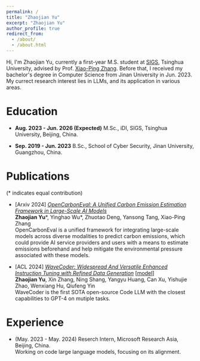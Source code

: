 ```yaml
---
permalink: /
title: "Zhaojian Yu"
excerpt: "Zhaojian Yu"
author_profile: true
redirect_from: 
  - /about/
  - /about.html
---
```


Hi, I'm Zhaojian Yu, currently a first-year M.S. student at [SIGS](https://www.sigs.tsinghua.edu.cn/en/), Tsinghua University, advised by Prof. [Xiao-Ping Zhang](https://www.tbsi.edu.cn/zxp_en/main.htm). Before that, I received my bachelor's degree in Computer Science from Jinan University in Jun. 2023. My currect research interest lies in LLMs, and its application in various areas.


Education
======

- **Aug. 2023 - Jun. 2026 (Expected)** M.Sc., iDI, SIGS, Tsinghua University, Beijing, China.

- **Sep. 2019 - Jun. 2023** B.Sc., School of Cyber Security, Jinan University, Guangzhou, China.


Publications
======
(\* indicates equal contribution)

- [Arxiv 2024] [*OpenCarbonEval: A Unified Carbon Emission Estimation Framework in Large-Scale AI Models*](https://arxiv.org/abs/2405.12843) 
<br> **Zhaojian Yu**\*, Yinghao Wu\*, Zhuotao Deng, Yansong Tang, Xiao-Ping Zhang
<br> OpenCarbonEval is a unified framework for integrating large-scale models across diverse modalities to predict carbon emissions, which could provide AI service providers and users with a means to estimate emissions beforehand and help mitigate the environmental pressure associated with these models. 

- [ACL 2024] [*WaveCoder: Widespread And Versatile Enhanced Instruction Tuning with Refined Data Generation*](https://arxiv.org/abs/2312.14187) [[model](https://huggingface.co/microsoft/wavecoder-ultra-6.7b)]
<br> **Zhaojian Yu**, Xin Zhang, Ning Shang, Yangyu Huang, Can Xu, Yishujie Zhao, Wenxiang Hu, Qiufeng Yin
<br> WaveCoder is the first SOTA open-source Code LLM with the closest capabilities to GPT-4 on mutiple tasks.

Experience
======
- (May. 2023 - May. 2024) Reserch Intern, Microsoft Research Asia, Beijing, China.
<br> Working on code large language models, focusing on its alignment.
